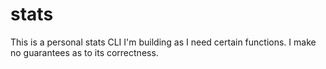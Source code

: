# stats

This is a personal stats CLI I'm building as I need certain functions. I make no guarantees as to its correctness.
